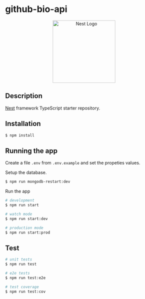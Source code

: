 # github-bio-api
<p align="center">
  <a href="http://nestjs.com/" target="blank">
    <img src="https://nestjs.com/img/logo-small.svg" width="200" alt="Nest Logo" />
  </a>
</p>

## Description

[Nest](https://github.com/nestjs/nest) framework TypeScript starter repository.

## Installation

```bash
$ npm install
```

## Running the app

Create a file `.env` from `.env.example` and set the propeties values.

Setup the database.
```bash
$ npm run mongodb-restart:dev

```

Run the app
```bash
# development
$ npm run start

# watch mode
$ npm run start:dev

# production mode
$ npm run start:prod
```

## Test

```bash
# unit tests
$ npm run test

# e2e tests
$ npm run test:e2e

# test coverage
$ npm run test:cov
```

